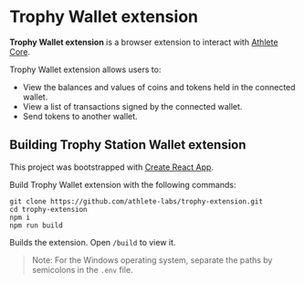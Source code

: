 # Trophy Wallet extension

**Trophy Wallet extension** is a browser extension to interact with [Athlete Core](https://github.com/athlete-labs/core).

Trophy Wallet extension allows users to:

- View the balances and values of coins and tokens held in the connected wallet.
- View a list of transactions signed by the connected wallet.
- Send tokens to another wallet.

## Building Trophy Station Wallet extension

This project was bootstrapped with [Create React App](https://create-react-app.dev/).

Build Trophy Wallet extension with the following commands:

```
git clone https://github.com/athlete-labs/trophy-extension.git
cd trophy-extension
npm i
npm run build
```

Builds the extension.
Open `/build` to view it.

> Note: For the Windows operating system, separate the paths by semicolons in the `.env` file.

